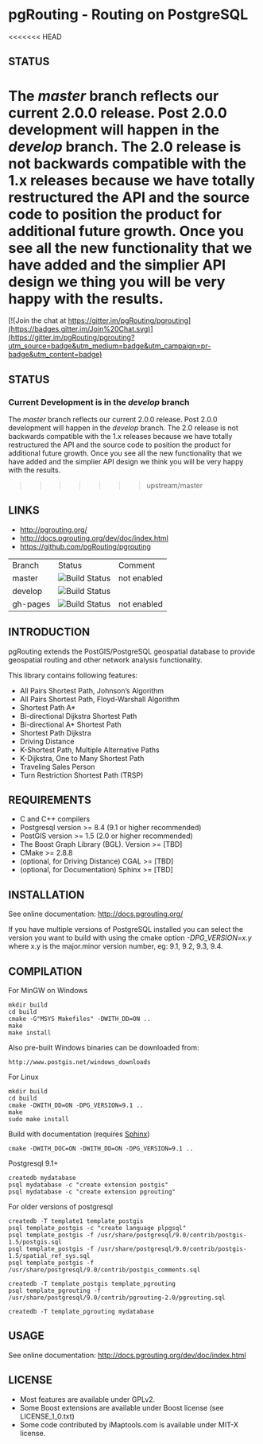 # pgRouting - Routing on PostgreSQL

<<<<<<< HEAD

## STATUS

The *master* branch reflects our current 2.0.0 release. Post 2.0.0 development will happen in the *develop* branch. The 2.0 release is not backwards compatible with the 1.x releases because we have totally restructured the API and the source code to position the product for additional future growth. Once you see all the new functionality that we have added and the simplier API design we thing you will be very happy with the results.
=======
[![Join the chat at https://gitter.im/pgRouting/pgrouting](https://badges.gitter.im/Join%20Chat.svg)](https://gitter.im/pgRouting/pgrouting?utm_source=badge&utm_medium=badge&utm_campaign=pr-badge&utm_content=badge)

## STATUS

### Current Development is in the *develop* branch

The *master* branch reflects our current 2.0.0 release. Post 2.0.0 development will happen in the *develop* branch. The 2.0 release is not backwards compatible with the 1.x releases because we have totally restructured the API and the source code to position the product for additional future growth. Once you see all the new functionality that we have added and the simplier API design we think you will be very happy with the results.
>>>>>>> upstream/master

## LINKS

* http://pgrouting.org/ 
* http://docs.pgrouting.org/dev/doc/index.html
* https://github.com/pgRouting/pgrouting

<table>
	<tr>
		<td>Branch</td>
		<td>Status</td>
		<td>Comment</td>
	</tr>
	<tr>
		<td>master</td>
		<td><img src="https://travis-ci.org/pgRouting/pgrouting.png?branch=master" alt="Build Status"/></td>
		<td>not enabled</td>
	</tr>
	<tr>
		<td>develop</td>
		<td><img src="https://travis-ci.org/pgRouting/pgrouting.png?branch=develop" alt="Build Status"/></td>
		<td></td>
	</tr>
	<tr>
		<td>gh-pages</td>
		<td><img src="https://travis-ci.org/pgRouting/pgrouting.png?branch=gh-pages" alt="Build Status"/></td>
		<td>not enabled</td>
	</tr>
</table>

## INTRODUCTION

pgRouting extends the PostGIS/PostgreSQL geospatial database to provide geospatial routing and other network analysis functionality.

This library contains following features:

* All Pairs Shortest Path, Johnson’s Algorithm
* All Pairs Shortest Path, Floyd-Warshall Algorithm
* Shortest Path A*
* Bi-directional Dijkstra Shortest Path
* Bi-directional A* Shortest Path
* Shortest Path Dijkstra
* Driving Distance
* K-Shortest Path, Multiple Alternative Paths
* K-Dijkstra, One to Many Shortest Path
* Traveling Sales Person
* Turn Restriction Shortest Path (TRSP)


## REQUIREMENTS

* C and C++ compilers
* Postgresql version >= 8.4 (9.1 or higher recommended)
* PostGIS version >= 1.5 (2.0 or higher recommended)
* The Boost Graph Library (BGL). Version >= [TBD]
* CMake >= 2.8.8
* (optional, for Driving Distance) CGAL >= [TBD] 
* (optional, for Documentation) Sphinx >= [TBD] 

## INSTALLATION

See online documentation: http://docs.pgrouting.org/

If you have multiple versions of PostgreSQL installed you can select the version you want to build with using the cmake option *-DPG_VERSION=x.y* where x.y is the major.minor version number, eg: 9.1, 9.2, 9.3, 9.4.

## COMPILATION

For MinGW on Windows

	mkdir build
	cd build
	cmake -G"MSYS Makefiles" -DWITH_DD=ON ..
	make
	make install

Also pre-built Windows binaries can be downloaded from:

    http://www.postgis.net/windows_downloads

For Linux
	
	mkdir build
	cd build
	cmake -DWITH_DD=ON -DPG_VERSION=9.1 ..
	make
	sudo make install

Build with documentation (requires [Sphinx](http://sphinx-doc.org/))

	cmake -DWITH_DOC=ON -DWITH_DD=ON -DPG_VERSION=9.1 ..

Postgresql 9.1+

	createdb mydatabase
	psql mydatabase -c "create extension postgis"
	psql mydatabase -c "create extension pgrouting"

For older versions of postgresql

	createdb -T template1 template_postgis
	psql template_postgis -c "create language plpgsql"
	psql template_postgis -f /usr/share/postgresql/9.0/contrib/postgis-1.5/postgis.sql
	psql template_postgis -f /usr/share/postgresql/9.0/contrib/postgis-1.5/spatial_ref_sys.sql
	psql template_postgis -f /usr/share/postgresql/9.0/contrib/postgis_comments.sql

	createdb -T template_postgis template_pgrouting
	psql template_pgrouting -f /usr/share/postgresql/9.0/contrib/pgrouting-2.0/pgrouting.sql

	createdb -T template_pgrouting mydatabase


## USAGE

See online documentation: http://docs.pgrouting.org/dev/doc/index.html


## LICENSE

* Most features are available under GPLv2.
* Some Boost extensions are available under Boost license (see LICENSE_1_0.txt)
* Some code contributed by iMaptools.com is available under MIT-X license.
